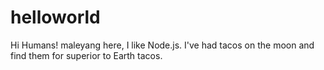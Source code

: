 # helloworld

Hi Humans!
maleyang here, I like Node.js.
I've had tacos on the moon and find them for superior to Earth tacos.
